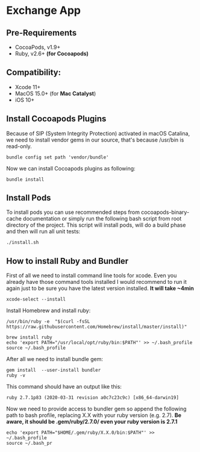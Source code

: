 # Exchange App

## Pre-Requirements

 - CocoaPods, v1.9+
 - Ruby, v2.6+ **(for Cocoapods)**

## Compatibility:
 - Xcode 11+
 - MacOS 15.0+ (for **Mac Catalyst**)
 - iOS 10+

## Install Cocoapods Plugins

Because of SIP (System Integrity Protection) activated in macOS Catalina, we need to install vendor gems in our source, that's because /usr/bin is read-only.

    bundle config set path 'vendor/bundle'

Now we can install Cocoapods plugins as following:

    bundle install

## Install Pods
To install pods you can use recommended steps from cocoapods-binary-cache documentation or simply run the following bash script from root directory of the project. This script will install pods, will do a build phase and then will run all unit tests:

    ./install.sh

## How to install Ruby and Bundler
First of all we need to install command line tools for xcode. Even you already have those command tools installed  I would recommend to run it again just to be sure you have the latest version installed. **It will take ~4min**

    xcode-select --install

Install Homebrew and install ruby:

    /usr/bin/ruby -e  "$(curl -fsSL https://raw.githubusercontent.com/Homebrew/install/master/install)"
    
    brew install ruby
    echo 'export PATH="/usr/local/opt/ruby/bin:$PATH"' >> ~/.bash_profile
    source ~/.bash_profile

After all we need to install bundle gem:

    gem install  --user-install bundler
    ruby -v
This command should have an output like this:

    ruby 2.7.1p83 (2020-03-31 revision a0c7c23c9c) [x86_64-darwin19]

Now we need to provide access to bundler gem so append the following path to bash profile, replacing X.X with your ruby version (e.g. 2.7). **Be aware, it should be .gem/ruby/2.7.0/ even your ruby version is 2.7.1**

    echo 'export PATH="$HOME/.gem/ruby/X.X.0/bin:$PATH"' >> ~/.bash_profile
    source ~/.bash_pr
